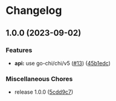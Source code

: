 # Changelog

## 1.0.0 (2023-09-02)


### Features

* **api:** use go-chi/chi/v5 ([#13](https://github.com/nabeken/go-api-now/issues/13)) ([45b1edc](https://github.com/nabeken/go-api-now/commit/45b1edc70b2c0e287f7fc1c9aea02eebf03fdadf))


### Miscellaneous Chores

* release 1.0.0 ([5cdd9c7](https://github.com/nabeken/go-api-now/commit/5cdd9c757c09bd40d0be61c9928bacf345288ef6))
